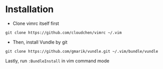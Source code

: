# Installation 
* Clone vimrc itself first

```
git clone https://github.com/cloudchen/vimrc ~/.vim
```

* Then, install Vundle by git

```
git clone https://github.com/gmarik/vundle.git ~/.vim/bundle/vundle
```

Lastly, run `:BundleInstall` in vim command mode
